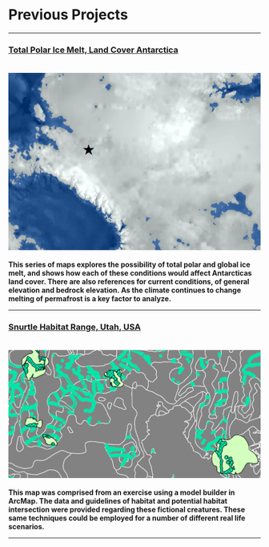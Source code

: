 # Previous Projects

---

### [Total Polar Ice Melt, Land Cover Antarctica](/projects/project2)<br><br>
[<img src ="/images/map2_antarctica.png?raw=true"/>](/projects/AntarcticaMaps.pdf) <br><br>
**This series of maps explores the possibility of total polar and global ice melt, and shows how each of these conditions would affect Antarcticas land cover. There are also references for current conditions, of general elevation and bedrock elevation. As the climate continues to change melting of permafrost is a key factor to analyze.**

---

### [Snurtle Habitat Range, Utah, USA](/projects/project1.md) <br><br>
[<img src="/images/map1_ofawesomeness.png?raw=true"/>](/projects/Lab6_Part2.pdf) <br><br>
**This map was comprised from an exercise using a model builder in ArcMap. The data and guidelines of habitat and potential habitat intersection were provided regarding these fictional creatures. These same techniques could be employed for a number of different real life scenarios.**

---
